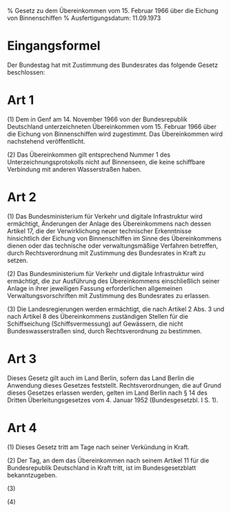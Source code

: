 % Gesetz zu dem Übereinkommen vom 15. Februar 1966 über die Eichung von Binnenschiffen
% Ausfertigungsdatum: 11.09.1973
 
# Eingangsformel

Der Bundestag hat mit Zustimmung des Bundesrates das folgende Gesetz beschlossen:

# Art 1

(1) Dem in Genf am 14. November 1966 von der Bundesrepublik Deutschland unterzeichneten Übereinkommen vom 15. Februar 1966 über die Eichung von Binnenschiffen wird zugestimmt. Das Übereinkommen wird nachstehend veröffentlicht.

(2) Das Übereinkommen gilt entsprechend Nummer 1 des Unterzeichnungsprotokolls nicht auf Binnenseen, die keine schiffbare Verbindung mit anderen Wasserstraßen haben.

# Art 2

(1) Das Bundesministerium für Verkehr und digitale Infrastruktur wird ermächtigt, Änderungen der Anlage des Übereinkommens nach dessen Artikel 17, die der Verwirklichung neuer technischer Erkenntnisse hinsichtlich der Eichung von Binnenschiffen im Sinne des Übereinkommens dienen oder das technische oder verwaltungsmäßige Verfahren betreffen, durch Rechtsverordnung mit Zustimmung des Bundesrates in Kraft zu setzen.

(2) Das Bundesministerium für Verkehr und digitale Infrastruktur wird ermächtigt, die zur Ausführung des Übereinkommens einschließlich seiner Anlage in ihrer jeweiligen Fassung erforderlichen allgemeinen Verwaltungsvorschriften mit Zustimmung des Bundesrates zu erlassen.

(3) Die Landesregierungen werden ermächtigt, die nach Artikel 2 Abs. 3 und nach Artikel 8 des Übereinkommens zuständigen Stellen für die Schiffseichung (Schiffsvermessung) auf Gewässern, die nicht Bundeswasserstraßen sind, durch Rechtsverordnung zu bestimmen.

# Art 3

Dieses Gesetz gilt auch im Land Berlin, sofern das Land Berlin die Anwendung dieses Gesetzes feststellt. Rechtsverordnungen, die auf Grund dieses Gesetzes erlassen werden, gelten im Land Berlin nach § 14 des Dritten Überleitungsgesetzes vom 4. Januar 1952 (Bundesgesetzbl. I S. 1).

# Art 4

(1) Dieses Gesetz tritt am Tage nach seiner Verkündung in Kraft.

(2) Der Tag, an dem das Übereinkommen nach seinem Artikel 11 für die Bundesrepublik Deutschland in Kraft tritt, ist im Bundesgesetzblatt bekanntzugeben.

(3)

(4)
